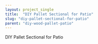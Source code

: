 ```yaml
---
layout: project_single
title:  "DIY Pallet Sectional for Patio"
slug: "diy-pallet-sectional-for-patio"
parent: "diy-wood-pallet-patio"
---
```

DIY Pallet Sectional for Patio